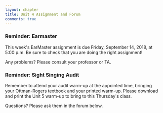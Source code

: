 ```yaml
---
layout: chapter
title: Unit 4 Assignment and Forum
comments: true
---
```


### Reminder: Earmaster 

This week's EarMaster assignment is due Friday, September 14, 2018, at 5:00 p.m. Be sure to check that you are doing the right assignment!

Any problems? Please consult your professor or TA.

### Reminder: Sight Singing Audit 

Remember to attend your audit warm-up at the appointed time, bringing your Ottman-Rogers textbook and your printed warm-up. Please download and print the Unit 5 warm-up to bring to this Thursday's class.

Questions? Please ask them in the forum below.
